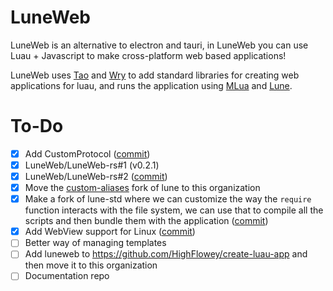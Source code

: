# LuneWeb

LuneWeb is an alternative to electron and tauri, in LuneWeb you can use Luau + Javascript to make cross-platform web based applications!

LuneWeb uses [Tao](https://github.com/tauri-apps/tao) and [Wry](https://github.com/tauri-apps/wry) to add standard libraries for creating web applications for luau, and runs the application using [MLua](https://github.com/mlua-rs/mlua) and [Lune](https://github.com/lune-org/lune).

# To-Do

- [x] Add CustomProtocol ([commit](https://github.com/LuneWeb/LuneWeb-rs/commit/09cd20c6892b78a24d45630ec31739a590d75d20))
- [x] LuneWeb/LuneWeb-rs#1 (v0.2.1)
- [x] LuneWeb/LuneWeb-rs#2 ([commit](https://github.com/LuneWeb/LuneWeb-rs/commit/f4e1b3b3afd8f9b48942b633bb7e783954cf3d76))
- [x] Move the [custom-aliases](https://github.com/HighFlowey/luneweb/tree/custom-aliases) fork of lune to this organization
- [x] Make a fork of lune-std where we can customize the way the `require` function interacts with the file system, we can use that to compile all the scripts and then bundle them with the application ([commit](https://github.com/LuneWeb/lune/commit/2e5b4270a3ef08f42a1eb47779b4972bd57bd667))
- [x] Add WebView support for Linux ([commit](https://github.com/LuneWeb/LuneWeb-rs/commit/b7efd57c9be92f78f975007d58d18a140380ebc5))
- [ ] Better way of managing templates
- [ ] Add luneweb to https://github.com/HighFlowey/create-luau-app and then move it to this organization
- [ ] Documentation repo
